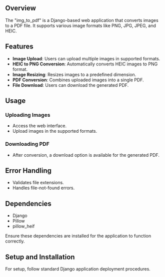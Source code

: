 ## Overview
The "img_to_pdf" is a Django-based web application that converts images to a PDF file. It supports various image formats like PNG, JPG, JPEG, and HEIC.

## Features
- **Image Upload**: Users can upload multiple images in supported formats.
- **HEIC to PNG Conversion**: Automatically converts HEIC images to PNG format.
- **Image Resizing**: Resizes images to a predefined dimension.
- **PDF Conversion**: Combines uploaded images into a single PDF.
- **File Download**: Users can download the generated PDF.

## Usage
### Uploading Images
- Access the web interface.
- Upload images in the supported formats.

### Downloading PDF
- After conversion, a download option is available for the generated PDF.

## Error Handling
- Validates file extensions.
- Handles file-not-found errors.

## Dependencies
- Django
- Pillow
- pillow_heif

Ensure these dependencies are installed for the application to function correctly.

## Setup and Installation
For setup, follow standard Django application deployment procedures. 

